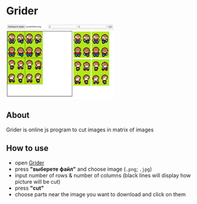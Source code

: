 # Grider

<img src="https://github.com/KiselkovD/Grider/blob/main/res/exemple.png" alt="example how it work" height="200"/>

## About

Grider is online js program to cut images in matrix of images

## How to use

- open [Grider](https://kiselkovd.github.io/Grider/)
- press **"выберете файл"** and choose image (`.png`; `.jpg`)
- input number of rows & number of columns (black lines will display how picture will be cut)
- press **"cut"**
- choose parts near the image you want to download and click on them
